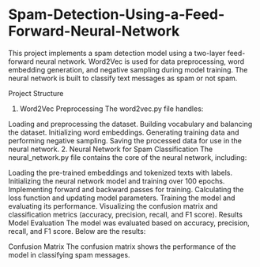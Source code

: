 # Spam-Detection-Using-a-Feed-Forward-Neural-Network
This project implements a spam detection model using a two-layer feed-forward neural network. Word2Vec is used for data preprocessing, word embedding generation, and negative sampling during model training. The neural network is built to classify text messages as spam or not spam.

Project Structure
1. Word2Vec Preprocessing
The word2vec.py file handles:

Loading and preprocessing the dataset.
Building vocabulary and balancing the dataset.
Initializing word embeddings.
Generating training data and performing negative sampling.
Saving the processed data for use in the neural network.
2. Neural Network for Spam Classification
The neural_network.py file contains the core of the neural network, including:

Loading the pre-trained embeddings and tokenized texts with labels.
Initializing the neural network model and training over 100 epochs.
Implementing forward and backward passes for training.
Calculating the loss function and updating model parameters.
Training the model and evaluating its performance.
Visualizing the confusion matrix and classification metrics (accuracy, precision, recall, and F1 score).
Results
Model Evaluation
The model was evaluated based on accuracy, precision, recall, and F1 score. Below are the results:


Confusion Matrix
The confusion matrix shows the performance of the model in classifying spam messages.
